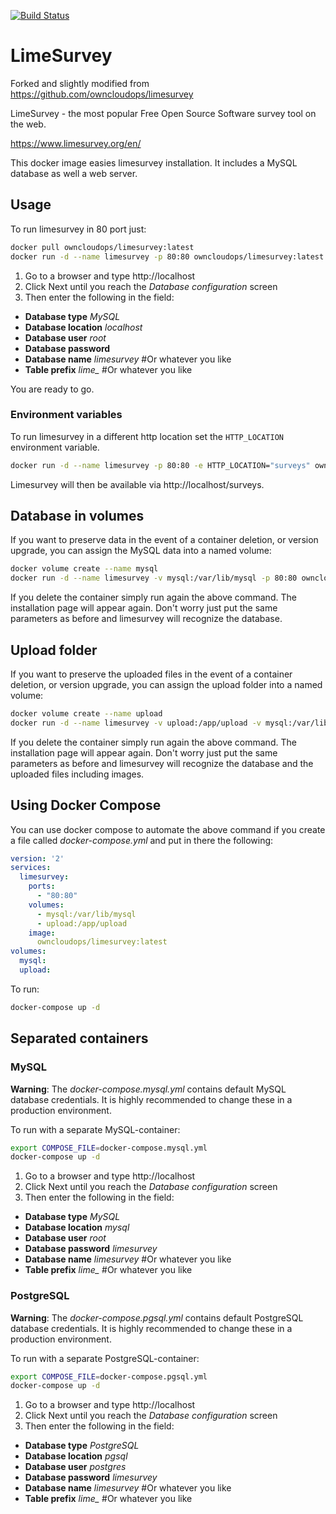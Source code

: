 [![Build Status](https://drone.owncloud.com/api/badges/owncloud-ops/limesurvey/status.svg)](https://drone.owncloud.com/owncloud-ops/limesurvey)

LimeSurvey
==========

Forked and slightly modified from https://github.com/owncloudops/limesurvey

LimeSurvey - the most popular
Free Open Source Software survey tool on the web.

https://www.limesurvey.org/en/

This docker image easies limesurvey installation. It includes a MySQL database as well a web server.

## Usage

To run limesurvey in 80 port just:

```bash
docker pull owncloudops/limesurvey:latest
docker run -d --name limesurvey -p 80:80 owncloudops/limesurvey:latest
```

1. Go to a browser and type http://localhost
2. Click Next until you reach the *Database configuration* screen
3. Then enter the following in the field:
  - **Database type** *MySQL*
  - **Database location** *localhost*
  - **Database user** *root*
  - **Database password**
  - **Database name** *limesurvey* #Or whatever you like
  - **Table prefix** *lime_* #Or whatever you like

You are ready to go.

### Environment variables

To run limesurvey in a different http location set the `HTTP_LOCATION` environment variable.

```bash
docker run -d --name limesurvey -p 80:80 -e HTTP_LOCATION="surveys" owncloudops/limesurvey:latest
```

Limesurvey will then be available via http://localhost/surveys.

## Database in volumes

If you want to preserve data in the event of a container deletion, or version upgrade, you can assign the MySQL data into a named volume:
    
```bash
docker volume create --name mysql
docker run -d --name limesurvey -v mysql:/var/lib/mysql -p 80:80 owncloudops/limesurvey:latest
```  


If you delete the container simply run again the above command. The installation page will appear again. Don't worry just put the same parameters as before and limesurvey will recognize the database.


## Upload folder

If you want to preserve the uploaded files in the event of a container deletion, or version upgrade, you can assign the upload folder into a named volume:

```bash
docker volume create --name upload
docker run -d --name limesurvey -v upload:/app/upload -v mysql:/var/lib/mysql -p 80:80 owncloudops/limesurvey:latest
```


If you delete the container simply run again the above command. The installation page will appear again. Don't worry just put the same parameters as before and limesurvey will recognize the database and the uploaded files including images.

## Using Docker Compose

You can use docker compose to automate the above command if you create a file called *docker-compose.yml* and put in there the following:

```yml
version: '2'
services:
  limesurvey:
    ports:
      - "80:80"
    volumes:
      - mysql:/var/lib/mysql
      - upload:/app/upload
    image:
      owncloudops/limesurvey:latest
volumes:
  mysql:
  upload:
```

To run:

```bash
docker-compose up -d
```

## Separated containers
### MySQL

**Warning**: The *docker-compose.mysql.yml* contains default MySQL database credentials. It is highly recommended to change these in a production environment.

To run with a separate MySQL-container:

```bash
export COMPOSE_FILE=docker-compose.mysql.yml
docker-compose up -d
```
    
1. Go to a browser and type http://localhost
2. Click Next until you reach the *Database configuration* screen
3. Then enter the following in the field:
  - **Database type** *MySQL*
  - **Database location** *mysql*
  - **Database user** *root*
  - **Database password** *limesurvey*
  - **Database name** *limesurvey* #Or whatever you like
  - **Table prefix** *lime_* #Or whatever you like
    
### PostgreSQL

**Warning**: The *docker-compose.pgsql.yml* contains default PostgreSQL database credentials. It is highly recommended to change these in a production environment.

To run with a separate PostgreSQL-container:

```bash
export COMPOSE_FILE=docker-compose.pgsql.yml
docker-compose up -d
```    

1. Go to a browser and type http://localhost
2. Click Next until you reach the *Database configuration* screen
3. Then enter the following in the field:
  - **Database type** *PostgreSQL*
  - **Database location** *pgsql*
  - **Database user** *postgres*
  - **Database password** *limesurvey*
  - **Database name** *limesurvey* #Or whatever you like
  - **Table prefix** *lime_* #Or whatever you like
